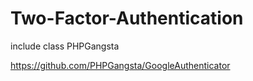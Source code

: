 # Two-Factor-Authentication

include class PHPGangsta

https://github.com/PHPGangsta/GoogleAuthenticator